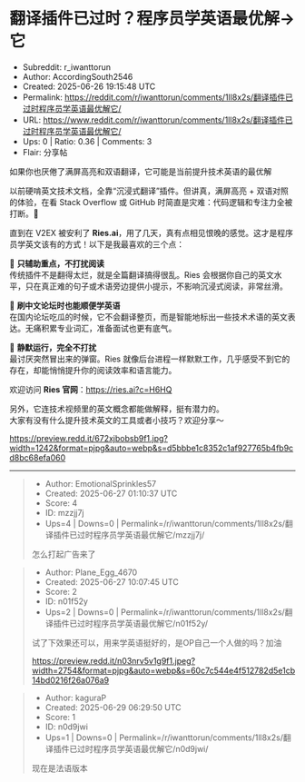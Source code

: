 # 翻译插件已过时？程序员学英语最优解→它

- Subreddit: r_iwanttorun
- Author: AccordingSouth2546
- Created: 2025-06-26 19:15:48 UTC
- Permalink: https://reddit.com/r/iwanttorun/comments/1ll8x2s/翻译插件已过时程序员学英语最优解它/
- URL: https://www.reddit.com/r/iwanttorun/comments/1ll8x2s/翻译插件已过时程序员学英语最优解它/
- Ups: 0 | Ratio: 0.36 | Comments: 3
- Flair: 分享帖


如果你也厌倦了满屏高亮和双语翻译，它可能是当前提升技术英语的最优解

以前硬啃英文技术文档，全靠“沉浸式翻译”插件。但讲真，满屏高亮 +
双语对照的体验，在看 Stack Overflow 或 GitHub
时简直是灾难：代码逻辑和专注力全被打断。🤯

直到在 V2EX 被安利了
**Ries.ai**，用了几天，真有点相见恨晚的感觉。这才是程序员学英文该有的方式！以下是我最喜欢的三个点：

🔹 **只辅助重点，不打扰阅读**  
传统插件不是翻得太烂，就是全篇翻译搞得很乱。Ries
会根据你自己的英文水平，只在真正难的句子或术语旁边提供小提示，不影响沉浸式阅读，非常丝滑。

🔹 **刷中文论坛时也能顺便学英语**  
在国内论坛吃瓜的时候，它不会翻译整页，而是智能地标出一些技术术语的英文表达。无痛积累专业词汇，准备面试也更有底气。

🔹 **静默运行，完全不打扰**  
最讨厌突然冒出来的弹窗。Ries
就像后台进程一样默默工作，几乎感受不到它的存在，却能悄悄提升你的阅读效率和语言能力。

欢迎访问 **Ries 官网**：<https://ries.ai?c=H6HQ>

另外，它连技术视频里的英文概念都能做解释，挺有潜力的。  
大家有没有什么提升技术英文的工具或者小技巧？欢迎分享～

<https://preview.redd.it/672xjbobsb9f1.jpg?width=1242&format=pjpg&auto=webp&s=d5bbbe1c8352c1af927765b4fb9cd8bc68efa060>


---

> - Author: EmotionalSprinkles57
> - Created: 2025-06-27 01:10:37 UTC
> - Score: 4
> - ID: mzzjj7j
> - Ups=4 | Downs=0 | Permalink=/r/iwanttorun/comments/1ll8x2s/翻译插件已过时程序员学英语最优解它/mzzjj7j/
>
> 怎么打起广告来了

> - Author: Plane_Egg_4670
> - Created: 2025-06-27 10:07:45 UTC
> - Score: 2
> - ID: n01f52y
> - Ups=2 | Downs=0 | Permalink=/r/iwanttorun/comments/1ll8x2s/翻译插件已过时程序员学英语最优解它/n01f52y/
>
> 试了下效果还可以，用来学英语挺好的，是OP自己一个人做的吗？加油
> 
> https://preview.redd.it/n03nrv5v1g9f1.jpeg?width=2754&format=pjpg&auto=webp&s=60c7c544e4f512782d5e1cb14bd0216f26a076a9

> - Author: kaguraP
> - Created: 2025-06-29 06:29:50 UTC
> - Score: 1
> - ID: n0d9jwi
> - Ups=1 | Downs=0 | Permalink=/r/iwanttorun/comments/1ll8x2s/翻译插件已过时程序员学英语最优解它/n0d9jwi/
>
> 现在是法语版本
